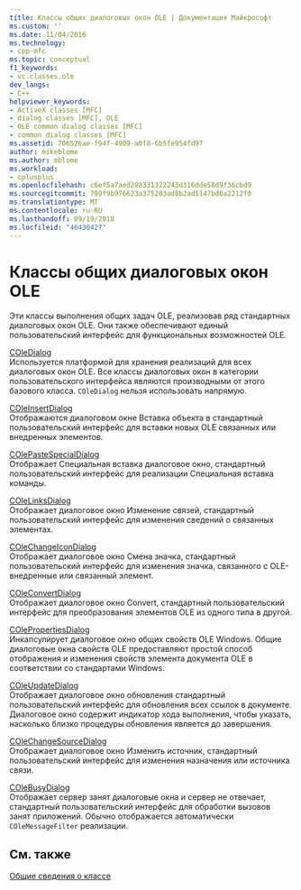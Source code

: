 ```yaml
---
title: Классы общих диалоговых окон OLE | Документация Майкрософт
ms.custom: ''
ms.date: 11/04/2016
ms.technology:
- cpp-mfc
ms.topic: conceptual
f1_keywords:
- vc.classes.ole
dev_langs:
- C++
helpviewer_keywords:
- ActiveX classes [MFC]
- dialog classes [MFC], OLE
- OLE common dialog classes [MFC]
- common dialog classes [MFC]
ms.assetid: 706526ae-f94f-4909-a0f8-6b5fe954fd97
author: mikeblome
ms.author: mblome
ms.workload:
- cplusplus
ms.openlocfilehash: c6ef5a7aed288331322243d316dde58d9f36cbd9
ms.sourcegitcommit: 799f9b976623a375203ad8b2ad5147bd6a2212f0
ms.translationtype: MT
ms.contentlocale: ru-RU
ms.lasthandoff: 09/19/2018
ms.locfileid: "46430427"
---
```

# <a name="ole-common-dialog-classes"></a>Классы общих диалоговых окон OLE

Эти классы выполнения общих задач OLE, реализовав ряд стандартных диалоговых окон OLE. Они также обеспечивают единый пользовательский интерфейс для функциональных возможностей OLE.

[COleDialog](../mfc/reference/coledialog-class.md)<br/>
Используется платформой для хранения реализаций для всех диалоговых окон OLE. Все классы диалоговых окон в категории пользовательского интерфейса являются производными от этого базового класса. `COleDialog` нельзя использовать напрямую.

[COleInsertDialog](../mfc/reference/coleinsertdialog-class.md)<br/>
Отображаются диалоговом окне Вставка объекта в стандартный пользовательский интерфейс для вставки новых OLE связанных или внедренных элементов.

[COlePasteSpecialDialog](../mfc/reference/colepastespecialdialog-class.md)<br/>
Отображает Специальная вставка диалоговое окно, стандартный пользовательский интерфейс для реализации Специальная вставка команды.

[COleLinksDialog](../mfc/reference/colelinksdialog-class.md)<br/>
Отображает диалоговое окно Изменение связей, стандартный пользовательский интерфейс для изменения сведений о связанных элементах.

[COleChangeIconDialog](../mfc/reference/colechangeicondialog-class.md)<br/>
Отображает диалоговое окно Смена значка, стандартный пользовательский интерфейс для изменения значка, связанного с OLE-внедренные или связанный элемент.

[COleConvertDialog](../mfc/reference/coleconvertdialog-class.md)<br/>
Отображает диалоговое окно Convert, стандартный пользовательский интерфейс для преобразования элементов OLE из одного типа в другой.

[COlePropertiesDialog](../mfc/reference/colepropertiesdialog-class.md)<br/>
Инкапсулирует диалоговое окно общих свойств OLE Windows. Общие диалоговые окна свойств OLE предоставляют простой способ отображения и изменения свойств элемента документа OLE в соответствии со стандартами Windows.

[COleUpdateDialog](../mfc/reference/coleupdatedialog-class.md)<br/>
Отображает диалоговое окно обновления стандартный пользовательский интерфейс для обновления всех ссылок в документе. Диалоговое окно содержит индикатор хода выполнения, чтобы указать, насколько близко процедуры обновления является до завершения.

[COleChangeSourceDialog](../mfc/reference/colechangesourcedialog-class.md)<br/>
Отображает диалоговое окно Изменить источник, стандартный пользовательский интерфейс для изменения назначения или источника связи.

[COleBusyDialog](../mfc/reference/colebusydialog-class.md)<br/>
Отображает сервер занят диалоговые окна и сервер не отвечает, стандартный пользовательский интерфейс для обработки вызовов занят приложений. Обычно отображается автоматически `COleMessageFilter` реализации.

## <a name="see-also"></a>См. также

[Общие сведения о классе](../mfc/class-library-overview.md)

